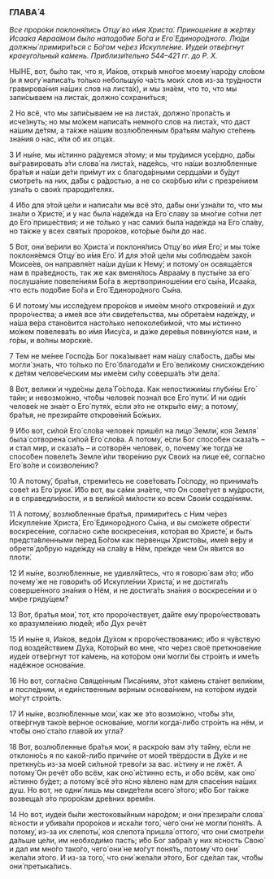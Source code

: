 ### ГЛАВА́ 4

_Все проро́ки поклоня́лись Отцу́ во и́мя Христа́. Приноше́ние в же́ртву Исаа́ка Авраа́мом бы́ло наподо́бие Бо́га и Его́ Единоро́дного. Лю́ди должны́ примири́ться с Бо́гом че́рез Искупле́ние. Иуде́и отве́ргнут краеуго́льный ка́мень. Приблизи́тельно 544–421 гг. до Р. Х._

НЫ́НЕ, вот, бы́ло так, что я, Иа́ков, откры́в мно́гое моему́ наро́ду сло́вом (и я могу́ написа́ть то́лько небольшу́ю ча́сть мои́х слов из-за тру́дности гравирова́ния на́ших слов на листа́х), и мы зна́ем, что то, что мы запи́сываем на листа́х, должно́ сохрани́ться;

2 Но всё, что мы запи́сываем не на листа́х, должно́ пропа́сть и исче́знуть; но мы мо́жем написа́ть немно́го слов на листа́х, что даст на́шим де́тям, а та́кже на́шим возлю́бленным бра́тьям ма́лую сте́пень зна́ния о нас, и́ли об их отца́х.

3 И ны́не, мы и́стинно ра́дуемся э́тому; и мы тру́димся усе́рдно, да́бы вы́гравировать э́ти слова́ на листа́х, наде́ясь, что на́ши возлю́бленные бра́тья и на́ши де́ти при́мут их с благода́рными сердца́ми и бу́дут смотре́ть на них, да́бы с ра́достью, а не со ско́рбью и́ли с презре́нием узна́ть о свои́х прароди́телях.

4 И́бо для э́той це́ли и написа́ли мы всё э́то, да́бы они́ узна́ли то, что мы зна́ли о Христе́, и у нас была́ наде́жда на Его́ славу за мно́гие со́тни лет до Его́ прише́ствия; и не то́лько у нас сами́х была́ наде́жда на Его́ сла́ву, но та́кже у всех святы́х проро́ков, кото́рые бы́ли до нас.

5 Вот, они́ ве́рили во Христа́ и поклоня́лись Отцу́ во и́мя Его́; и мы то́же поклоня́емся Отцу́ во и́мя Его́. И для э́той це́ли мы соблюда́ем зако́н Моисе́ев, он направля́ет на́ши ду́ши к Нему́; и потому́ он освяща́ется нам в пра́ведность, так же как вменя́лось Авраа́му в пусты́не за его́ послуша́ние повеле́ниям Бо́га в жертвоприноше́нии его́ сы́на, Исаа́ка, что есть подо́бие Бо́га и Его́ Единоро́дного Сы́на.

6 И потому́ мы иссле́дуем проро́ков и име́ем мно́го открове́ний и дух проро́чества; а име́я все э́ти свиде́тельства, мы обрета́ем наде́жду, и на́ша ве́ра стано́вится насто́лько непоколеби́мой, что мы и́стинно мо́жем повелева́ть во и́мя Иису́са, и да́же дере́вья повину́ются нам, и го́ры, и во́лны морски́е.

7 Тем не ме́нее Госпо́дь Бог пока́зывает нам на́шу сла́бость, да́бы мы могли́ знать, что то́лько по Его́ благода́ти и Его́ вели́кому снисхожде́нию к де́тям челове́ческим мы име́ем си́лу соверша́ть э́ти дела́.

8 Вот, велики́ и чуде́сны дела́ Го́спода. Как непостижи́мы глуби́ны Его́ тайн; и невозмо́жно, что́бы челове́к позна́л все Его́ пути́. И ни оди́н челове́к не зна́ет о Его́ путя́х, е́сли э́то не откры́то е́му; а потому́, бра́тья, не презира́йте открове́ний Бо́жьих.

9 И́бо вот, си́лой Его́ сло́ва челове́к пришёл на лицо́ Земли́, коя Земля́ была́ сотворена́ си́лой Его́ сло́ва. А потому́, е́сли Бог спосо́бен сказа́ть – и стал мир, и сказа́ть – и сотворён челове́к, о, почему́ же тогда́ не спосо́бен повеле́ть Земле́ и́ли творе́нию рук Свои́х на лице́ её, согла́сно Его́ во́ле и соизволе́нию?

10 А потому́, бра́тья, стреми́тесь не сове́товать Го́споду, но принима́ть сове́т из Его́ руки́. И́бо вот, вы са́ми зна́ете, что Он сове́тует в му́дрости, и в справедли́вости, и в вели́кой ми́лости ко всем Свои́м созда́ниям.

11 А потому́, возлю́бленные бра́тья, примири́тесь с Ним че́рез Искупле́ние Христа́, Его́ Единоро́дного Сы́на, и вы смо́жете обрести́ воскресе́ние, согла́сно си́ле воскресе́ния, кото́рая во Христе́, и быть предста́вленными пе́ред Бо́гом как пе́рвенцы Христо́вы, име́я ве́ру и обретя́ до́брую наде́жду на сла́ву в Нём, пре́жде чем Он я́вится во плоти́.

12 И ны́не, возлю́бленные, не удивля́йтесь, что я говорю́ вам э́то; и́бо почему́ же не говори́ть об Искупле́нии Христа́, и не достига́ть соверше́нного зна́ния о Нём, и не достига́ть зна́ния о воскресе́нии и о ми́ре гряду́щем?

13 Вот, бра́тья мои́, тот, кто проро́чествует, да́йте ему́ проро́чествовать ко вразумле́нию люде́й; и́бо Дух речёт

15 И ны́не я, Иа́ков, ведо́м Ду́хом к проро́чествованию; и́бо я чу́вствую под возде́йствием Ду́ха, Кото́рый во мне, что че́рез своё преткнове́ние иуде́и отве́ргнут тот ка́мень, на кото́ром они́ могли́ бы стро́ить и име́ть надёжное основа́ние.

16 Но вот, согла́сно Свяще́нным Писа́ниям, э́тот ка́мень ста́нет вели́ким, и после́дним, и еди́нственным ве́рным основа́нием, на кото́ром иуде́и мо́гут стро́ить.

17 И ны́не, возлю́бленные мои́, как же э́то возмо́жно, что́бы э́ти, отве́ргнув тако́е ве́рное основа́ние, могли́ когда́-ли́бо стро́ить на нём, и что́бы оно́ ста́ло главо́й их угла?

18 Вот, возлю́бленные бра́тья мои́, я раскро́ю вам э́ту та́йну, е́сли не отклоню́сь я по како́й-ли́бо причи́не от мое́й твёрдости в Ду́хе и не преткну́сь из-за мое́й си́льной трево́ги за вас. и́стину и не лжёт. А потому́ Он речёт о́бо всём, как оно́ и́стинно есть, и о́бо всём, как оно́ и́стинно бу́дет; а потому́ всё э́то я́сно я́влено нам для спасе́ния на́ших душ. Но вот, не одни́ лишь мы свиде́тели всего́ э́того; и́бо Бог та́кже возвеща́л э́то проро́кам дре́вних времён.

14 Но вот, иуде́и бы́ли жестоковы́йным наро́дом; и они́ презира́ли слова́ я́сности и убива́ли проро́ков и иска́ли того́, чего́ они́ не могли́ поня́ть. А потому́, из-за их слепоты́, коя слепота́ пришла́ оттого́, что они́ смотре́ли да́льше це́ли, им необходи́мо пасть; и́бо Бог забра́л у них я́сность Свою́ и дал им мно́го тако́го, чего́ они́ не мо́гут поня́ть, потому́ что они́ жела́ли э́того. И из-за того́, что они́ жела́ли э́того, Бог сде́лал так, что́бы они́ претыка́лись.
